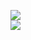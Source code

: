 [![](https://img.shields.io/badge/Made%20With-Github%20Spray-lightgrey.svg?style=for-the-badge&logo=github)](https://github.com/Annihil/github-spray#16591)  
[![](https://i.imgur.com/2DrTn0Z.gif)](https://github.com/Annihil/github-spray)